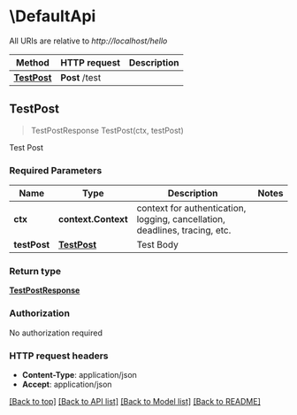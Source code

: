 # \DefaultApi

All URIs are relative to *http://localhost/hello*

Method | HTTP request | Description
------------- | ------------- | -------------
[**TestPost**](DefaultApi.md#TestPost) | **Post** /test | 



## TestPost

> TestPostResponse TestPost(ctx, testPost)



Test Post

### Required Parameters


Name | Type | Description  | Notes
------------- | ------------- | ------------- | -------------
**ctx** | **context.Context** | context for authentication, logging, cancellation, deadlines, tracing, etc.
**testPost** | [**TestPost**](TestPost.md)| Test Body | 

### Return type

[**TestPostResponse**](TestPostResponse.md)

### Authorization

No authorization required

### HTTP request headers

- **Content-Type**: application/json
- **Accept**: application/json

[[Back to top]](#) [[Back to API list]](../README.md#documentation-for-api-endpoints)
[[Back to Model list]](../README.md#documentation-for-models)
[[Back to README]](../README.md)

